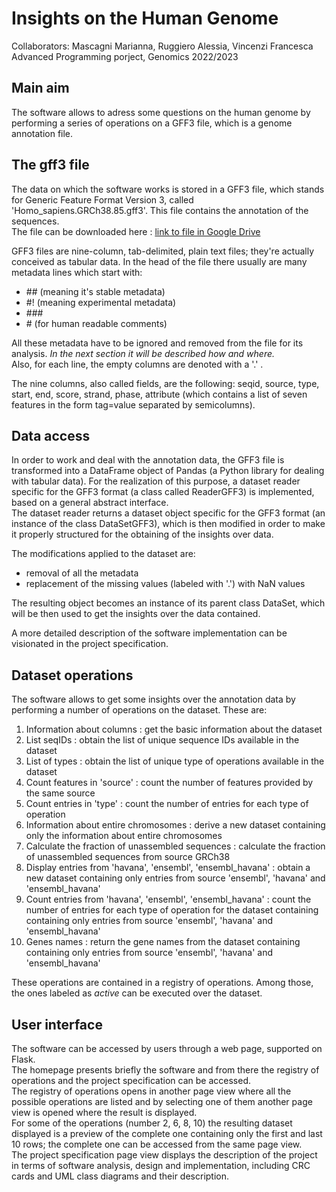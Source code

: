 # Insights on the Human Genome
Collaborators: Mascagni Marianna, Ruggiero Alessia, Vincenzi Francesca <br>
Advanced Programming porject, Genomics 2022/2023
## Main aim
The software allows to adress some questions on the human genome by performing a series of operations on a GFF3 file, which is a genome annotation file.
## The gff3 file
The data on which the software works is stored in a GFF3 file, which stands for Generic Feature Format Version 3, called 'Homo_sapiens.GRCh38.85.gff3'. This file contains the annotation of the sequences.<br>
The file can be downloaded here : [link to file in Google Drive](https://drive.google.com/file/d/1AAke_vEC7LK0uasCoXE3Ge-KHeSYOWwK/view?usp=share_link)

GFF3 files are nine-column, tab-delimited, plain text files; they're actually conceived as tabular data. In the head of the file there usually are many metadata lines which start with:
- \## (meaning it's stable metadata)
- #! (meaning experimental metadata)
- \###
- \# (for human readable comments)

All these metadata have to be ignored and removed from the file for its analysis.
*In the next section it will be described how and where.* <br>
Also, for each line, the empty columns are denoted with a '.' .

The nine columns, also called fields, are the following: seqid, source, type, start, end, score, strand, phase, attribute (which contains a list of seven features in the form tag=value separated by semicolumns).

## Data access
In order to work and deal with the annotation data, the GFF3 file is transformed into a DataFrame object of Pandas (a Python library for dealing with tabular data).
For the realization of this purpose, a dataset reader specific for the GFF3 format (a class called ReaderGFF3) is implemented, based on a general abstract interface.<br>
The dataset reader returns a dataset object specific for the GFF3 format (an instance of the class DataSetGFF3), which is then modified in order to make it properly structured for the obtaining of the insights over data.

The modifications applied to the dataset are:
- removal of all the metadata
- replacement of the missing values (labeled with '.') with NaN values

The resulting object becomes an instance of its parent class DataSet, which will be then used to get the insights over the data contained.

A more detailed description of the software implementation can be visionated in the project specification.

## Dataset operations
The software allows to get some insights over the annotation data by performing a number of operations on the dataset. These are:
1. Information about columns : get the basic information about the dataset
2. List seqIDs : obtain the list of unique sequence IDs available in the dataset
3. List of types : obtain the list of unique type of operations available in the dataset
4. Count features in 'source' : count the number of features provided by the same source
5. Count entries in 'type' : count the number of entries for each type of operation
6. Information about entire chromosomes : derive a new dataset containing only the information about entire chromosomes
7. Calculate the fraction of unassembled sequences : calculate the fraction of unassembled sequences from source GRCh38
8. Display entries from 'havana', 'ensembl', 'ensembl_havana' : obtain a new dataset containing only entries from source 'ensembl', 'havana' and 'ensembl_havana'
9. Count entries from 'havana', 'ensembl', 'ensembl_havana' : count the number of entries for each type of operation for the dataset containing containing only entries from source 'ensembl', 'havana' and 'ensembl_havana'
10. Genes names : return the gene names from the dataset containing containing only entries from source 'ensembl', 'havana' and 'ensembl_havana'

These operations are contained in a registry of operations. Among those, the ones labeled as *active* can be executed over the dataset.

## User interface
The software can be accessed by users through a web page, supported on Flask. <br>
The homepage presents briefly the software and from there the registry of operations and the project specification can be accessed. <br>
The registry of operations opens in another page view where all the possible operations are listed and by selecting one of them another page view is opened where the result is displayed. <br>
For some of the operations (number 2, 6, 8, 10) the resulting dataset displayed is a preview of the complete one containing only the first and last 10 rows; the complete one can be accessed from the same page view. <br>
The project specification page view displays the description of the project in terms of software analysis, design and implementation, including CRC cards and UML class diagrams and their description.
